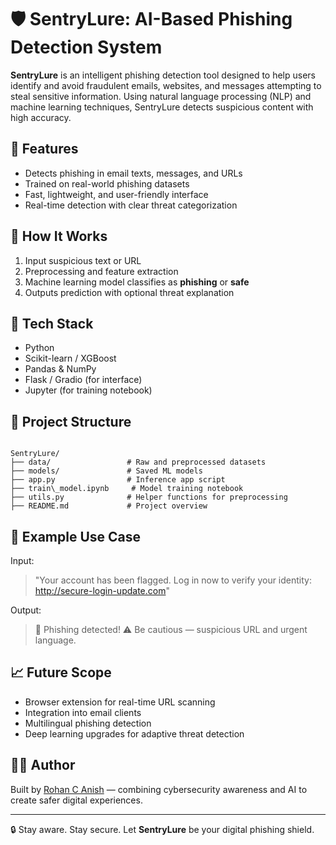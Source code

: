 
# 🛡️ SentryLure: AI-Based Phishing Detection System

**SentryLure** is an intelligent phishing detection tool designed to help users identify and avoid fraudulent emails, websites, and messages attempting to steal sensitive information. Using natural language processing (NLP) and machine learning techniques, SentryLure detects suspicious content with high accuracy.

## 🚀 Features

- Detects phishing in email texts, messages, and URLs
- Trained on real-world phishing datasets
- Fast, lightweight, and user-friendly interface
- Real-time detection with clear threat categorization

## 🧠 How It Works

1. Input suspicious text or URL
2. Preprocessing and feature extraction
3. Machine learning model classifies as **phishing** or **safe**
4. Outputs prediction with optional threat explanation

## 🧰 Tech Stack

- Python
- Scikit-learn / XGBoost
- Pandas & NumPy
- Flask / Gradio (for interface)
- Jupyter (for training notebook)

## 📁 Project Structure

```

SentryLure/
├── data/                 # Raw and preprocessed datasets
├── models/               # Saved ML models
├── app.py                # Inference app script
├── train\_model.ipynb     # Model training notebook
├── utils.py              # Helper functions for preprocessing
├── README.md             # Project overview

```

## 🧪 Example Use Case

Input:  
> "Your account has been flagged. Log in now to verify your identity: http://secure-login-update.com"

Output:  
> 🚨 Phishing detected! ⚠️ Be cautious — suspicious URL and urgent language.

## 📈 Future Scope

- Browser extension for real-time URL scanning
- Integration into email clients
- Multilingual phishing detection
- Deep learning upgrades for adaptive threat detection

## 👨‍💻 Author

Built by [Rohan C Anish](https://github.com/rohancanish) — combining cybersecurity awareness and AI to create safer digital experiences.

---

🔒 Stay aware. Stay secure. Let **SentryLure** be your digital phishing shield.
```

